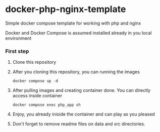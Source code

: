 # docker-php-nginx-template
Simple docker compose template for working with php and nginx

Docker and Docker Compose is assumed installed already in you local environment
### First step
1. Clone this repository
2. After you cloning this repository, you can running the images
   ```
   docker compose up -d
   ```
3. After pulling images and creating container done. You can directly access inside container
   ```
   docker compose exec php_app sh
   ```
4. Enjoy, you already iniside the container and can play as you pleased

5. Don't forget to remove readme files on data and src directories.
